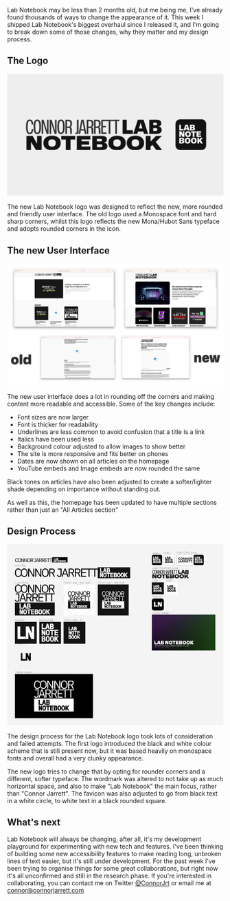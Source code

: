 <!-- 
# title: Lab Notebook has a new and more responsive look
# description: I spent a week redesigning Lab Notebook to be more responsive - here's what's new.
# seo-description: I spent a week redesigning my blog from the ground up  - and the impact it had on UX was mind-blowing.
# category: My projects
# keywords: redesign, ui, ux , uiux, top tips, figma, new logo, new brand, rebrand, mona sans, website redesign, contact, collaboration, update, 2 month update, 1 month update, logos, new logo
# image: newlook.png
# date: 2023-6-23
-->

Lab Notebook may be less than 2 months old, but me being me, I've already found thousands of ways to change the appearance of it. This week I shipped Lab Notebook's biggest overhaul since I released it, and I'm going to break down some of those changes, why they matter and my design process.

## The Logo
![The new Lab Notebook Logos](../assets/articles/extra/newlogo.png)

The new Lab Notebook logo was designed to reflect the new, more rounded and friendly user interface. The old logo used a Monospace font and hard sharp corners, whilst this logo reflects the new Mona/Hubot Sans typeface and adopts rounded corners in the icon.

## The new User Interface
![The old Lab Notebook user interface compared to the new one.](../assets/articles/extra/oldvsnewui.png)

The new user interface does a lot in rounding off the corners and making content more readable and accessible. Some of the key changes include:
- Font sizes are now larger
- Font is thicker for readability
- Underlines are less common to avoid confusion that a title is a link
- Italics have been used less
- Background colour adjusted to allow images to show better
- The site is more responsive and fits better on phones
- Dates are now shown on all articles on the homepage
- YouTube embeds and Image embeds are now rounded the same

Black tones on articles have also been adjusted to create a softer/lighter shade depending on importance without standing out.

As well as this, the homepage has been updated to have multiple sections rather than just an "All Articles section"

## Design Process
![The Figma layout of the design process of Lab Notebook Logos](../assets/articles/extra/logodesigns.jpg)

The design process for the Lab Notebook logo took lots of consideration and failed attempts. The first logo introduced the black and white colour scheme that is still present now, but it was based heavily on monospace fonts and overall had a very clunky appearance.

The new logo tries to change that by opting for rounder corners and a different, softer typeface. The wordmark was altered to not take up as much horizontal space, and also to make "Lab Notebook" the main focus, rather than "Connor Jarrett". The favicon was also adjusted to go from black text in a white circle, to white text in a black rounded square.

## What's next
Lab Notebook will always be changing, after all, it's my development playground for experimenting with new tech and features. I've been thinking of building some new accessibility features to make reading long, unbroken lines of text easier, but it's still under development. For the past week I've been trying to organise things for some great collaborations, but right now it's all unconfirmed and still in the research phase. If you're interested in collaborating, you can contact me on Twitter [@ConnorJrt](https://twitter.com/connorjrt) or email me at [connor@connorjarrett.com](mailto:connor@connorjarrett.com)